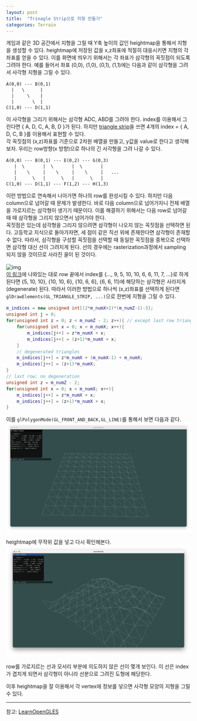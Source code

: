 ```yaml
---
layout: post
title:  "Trinagle Strip으로 지형 만들기"
categories: Terrain
---
```


게임과 같은 3D 공간에서 지형을 그릴 때 Y축 높이의 값인 heightmap을 통해서 지형을 생성할 수 있다. heightmap에 저장된 값을 x,z좌표에 적절히 대응시키면 지형의 각 좌표를 얻을 수 있다. 이를 화면에 띄우기 위해서는 각 좌표가 삼각형의 꼭짓점이 되도록 그려야 한다. 예를 들어서 좌표 (0,0), (1,0), (0,1), (1,1)에는 다음과 같이 삼각형을 그려서 사각형 지형을 그릴 수 있다.
```
A(0,0) --- B(0,1)
  |   \      |
  |     \    |
  |       \  |
C(1,0) --- D(1,1)
```
이 사각형을 그리기 위해서는 삼각형 ADC, ABD를 그려야 한다. index를 이용해서 그린다면 { A, D, C, A, B, D }가 된다. 하지만 [triangle strip](https://en.wikipedia.org/wiki/Triangle_strip)을 쓰면 4개의 index = { A, D, C, B }를 이용해서 표현할 수 있다.\
각 꼭짓점의 (x,z)좌표를 기준으로 2차원 배열을 만들고, y값을 value로 한다고 생각해보자. 우리는 row방향(x 방향)으로 하나의 긴 사각형을 그려 나갈 수 있다.
```
A(0,0) --- B(0,1) --- E(0,2) --- G(0,3)
   |  \       |  \       |  \       |
   |    \     |    \     |    \     |   ...
   |      \   |      \   |      \   |
C(1,0) --- D(1,1) --- F(1,2) --- H(1,3)
```
이런 방법으로 연속해서 나아가면 하나의 row를 완성시킬 수 있다. 하지만 다음 column으로 넘어갈 때 문제가 발생한다. 바로 다음 column으로 넘어가자니 전체 배열을 가로지르는 삼각형이 생기기 때문이다. 이를 해결하기 위해서는 다음 row로 넘어갈때 때 삼각형을 그리지 않으면서 넘어가야 한다.\
꼭짓점은 있는데 삼각형을 그리지 않으려면 삼각형이 나오지 않는 꼭짓점을 선택하면 된다. 고등학교 지식으로 돌아가자면, 세 점이 같은 직선 위에 존재한다면 삼각형이 존재할 수 없다. 따라서, 삼각형을 구성할 꼭짓점을 선택할 때 동일한 꼭짓점을 중복으로 선택하면 삼각형 대신 선이 그려지게 된다. 선의 경우에는 rasterization과정에서 sampling 되지 않을 것이므로 사라진 꼴이 된 것이다. \
\
![img](https://www.learnopengles.com/wordpress/wp-content/uploads/2012/05/ibo_with_degenerate_triangles.png)\
[이 링크](https://www.learnopengles.com/tag/triangle-strips/)에 나와있는 대로 row 끝에서 index를 {..., 9, 5, 10, 10, 6, 6, 11, 7, ...}로 하게 된다면 {5, 10, 10}, {10, 10, 6}, {10, 6, 6}, {6, 6, 11}에 해당하는 삼각형은 사라지게(degenerate) 된다. 따라서 이러한 방법으로 하나씩 (x,z)좌표를 선택하게 된다면 `glDrawElements(GL_TRIANGLE_STRIP, ...)`으로 한번에 지형을 그릴 수 있다.


```cpp
m_indices = new unsigned int[(2*m_numX+2)*(m_numZ-1)-3];
unsigned int j = 0;
for(unsigned int z = 0; z < m_numZ - 2; z++){ // except last row triangles
    for(unsigned int x = 0; x < m_numX; x++){
        m_indices[j++] = z*m_numX + x;
        m_indices[j++] = (z+1)*m_numX + x;
    }
    // degenerated triangles
    m_indices[j++] = z*m_numX + (m_numX-1) + m_numX;
    m_indices[j++] = (z+1)*m_numX;
}
// last row; no degeneration
unsigned int z = m_numZ - 2;
for(unsigned int x = 0; x < m_numX; x++){
    m_indices[j++] = z*m_numX + x;
    m_indices[j++] = (z+1)*m_numX + x;
}
```

이를 `glPolygonMode(GL_FRONT_AND_BACK,GL_LINE)`를 통해서 보면 다음과 같다.
![img1](/assets/img1.png)

heightmap에 무작위 값을 넣고 다시 확인해본다.
![img2](/assets/img2.png)

row를 가로지르는 선과 모서리 부분에 의도하지 않은 선이 몇개 보인다. 이 선은 index가 겹치게 되면서 삼각형이 아니라 선분으로 그려진 도형에 해당한다. 

이후 heightmap을 잘 이용해서 각 vertex에 정보를 넣으면 사각형 모양의 지형을 그릴 수 있다.

---
참고: [LearnOpenGLES](https://www.learnopengles.com/tag/triangle-strips/)